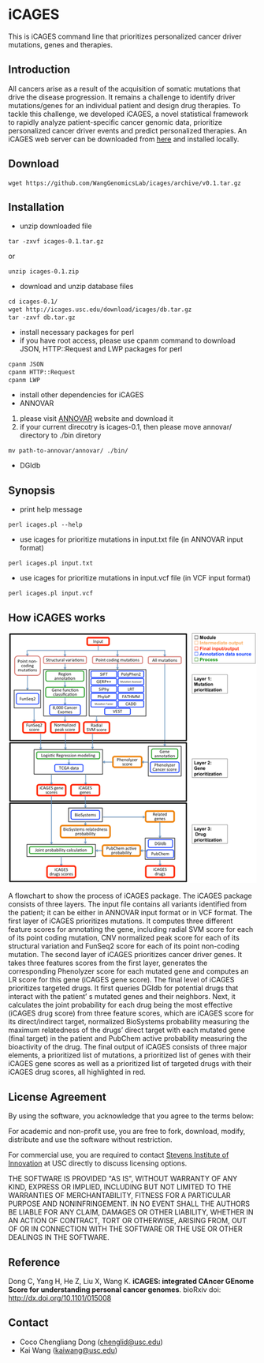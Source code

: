 # iCAGES
This is iCAGES command line that prioritizes personalized cancer driver mutations, genes and therapies.

## Introduction
All cancers arise as a result of the acquisition of somatic mutations that drive the disease progression. It remains a challenge to identify driver mutations/genes for an individual patient and design drug therapies. To tackle this challenge, we developed iCAGES, a novel statistical framework to rapidly analyze patient-specific cancer genomic data, prioritize personalized cancer driver events and predict personalized therapies. An iCAGES web server can be downloaded from [here](http://www.github.com/WangGenomicsLab/icases-server) and installed locally.

## Download
```
wget https://github.com/WangGenomicsLab/icages/archive/v0.1.tar.gz
```

## Installation
- unzip downloaded file
```
tar -zxvf icages-0.1.tar.gz
```
or 
```
unzip icages-0.1.zip
```
- download and unzip database files
```
cd icages-0.1/
wget http://icages.usc.edu/download/icages/db.tar.gz
tar -zxvf db.tar.gz
```
- install necessary packages for perl
- if you have root access, please use cpanm command to download JSON, HTTP::Request and LWP packages for perl
```
cpanm JSON
cpanm HTTP::Request
cpanm LWP
```
- install other dependencies for iCAGES
- ANNOVAR
1. please visit [ANNOVAR](http://www.openbioinformatics.org/annovar/annovar_download.html) website and download it
2. if your current direcotry is icages-0.1, then please move annovar/ directory to ./bin diretory 
```
mv path-to-annovar/annovar/ ./bin/
```
- DGIdb

## Synopsis

- print help message
```
perl icages.pl --help
```

- use icages for prioritize mutations in input.txt file (in ANNOVAR input format)
```
perl icages.pl input.txt
```

- use icages for prioritize mutations in input.vcf file (in VCF input format)
```
perl icages.pl input.vcf
```

## How iCAGES works
![iCAGES pipeline](/img/icages_pipeline.png)

A flowchart to show the process of iCAGES package. The iCAGES package consists of three layers. The input file contains all variants identified from the patient; it can be either in ANNOVAR input format or in VCF format. The first layer of iCAGES prioritizes mutations. It computes three different feature scores for annotating the gene, including radial SVM score for each of its point coding mutation, CNV normalized peak score for each of its structural variation and FunSeq2 score for each of its point non-coding mutation. The second layer of iCAGES prioritizes cancer driver genes. It takes three features scores from the first layer, generates the corresponding Phenolyzer score for each mutated gene and computes an LR score for this gene (iCAGES gene score). The final level of iCAGES prioritizes targeted drugs. It first queries DGIdb for potential drugs that interact with the patient’ s mutated genes and their neighbors. Next, it calculates the joint probability for each drug being the most effective (iCAGES drug score) from three feature scores, which are iCAGES score for its direct/indirect target, normalized BioSystems probability measuring the maximum relatedness of the drugs’ direct target with each mutated gene (final target) in the patient and PubChem active probability measuring the bioactivity of the drug. The final output of iCAGES consists of three major elements, a prioritized list of mutations, a prioritized list of genes with their iCAGES gene scores as well as a prioritized list of targeted drugs with their iCAGES drug scores, all highlighted in red.

## License Agreement
By using the software, you acknowledge that you agree to the terms below:

For academic and non-profit use, you are free to fork, download, modify, distribute and use the software without restriction.

For commercial use, you are required to contact [Stevens Institute of Innovation](https://stevens.usc.edu/contact-us/) at USC directly to discuss licensing options.

THE SOFTWARE IS PROVIDED "AS IS", WITHOUT WARRANTY OF ANY KIND, EXPRESS OR IMPLIED, INCLUDING BUT NOT LIMITED TO THE WARRANTIES OF MERCHANTABILITY, FITNESS FOR A PARTICULAR PURPOSE AND NONINFRINGEMENT. IN NO EVENT SHALL THE AUTHORS BE LIABLE FOR ANY CLAIM, DAMAGES OR OTHER LIABILITY, WHETHER IN AN ACTION OF CONTRACT, TORT OR OTHERWISE, ARISING FROM, OUT OF OR IN CONNECTION WITH THE SOFTWARE OR THE USE OR OTHER DEALINGS IN THE SOFTWARE.

## Reference
Dong C, Yang H, He Z, Liu X, Wang K. **iCAGES: integrated CAncer GEnome Score for understanding personal cancer genomes**. bioRxiv doi: http://dx.doi.org/10.1101/015008

## Contact
- Coco Chengliang Dong (chenglid@usc.edu)
- Kai Wang (kaiwang@usc.edu)


